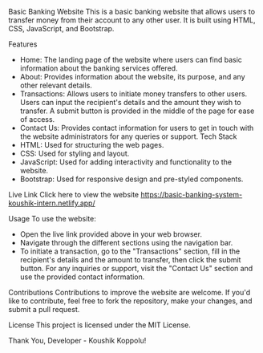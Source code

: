 Basic Banking Website
This is a basic banking website that allows users to transfer money from their account to any other user. It is built using HTML, CSS, JavaScript, and Bootstrap.

Features
- Home: The landing page of the website where users can find basic information about the banking services offered.
- About: Provides information about the website, its purpose, and any other relevant details.
- Transactions: Allows users to initiate money transfers to other users. Users can input the recipient's details and the amount they wish to transfer. A submit button is provided in the middle of the page for ease of access.
- Contact Us: Provides contact information for users to get in touch with the website administrators for any queries or support.
Tech Stack
- HTML: Used for structuring the web pages.
- CSS: Used for styling and layout.
- JavaScript: Used for adding interactivity and functionality to the website.
- Bootstrap: Used for responsive design and pre-styled components.


Live Link
Click here to view the website https://basic-banking-system-koushik-intern.netlify.app/

Usage
To use the website:

- Open the live link provided above in your web browser.
- Navigate through the different sections using the navigation bar.
- To initiate a transaction, go to the "Transactions" section, fill in the recipient's details and the amount to transfer, then click the submit button.
For any inquiries or support, visit the "Contact Us" section and use the provided contact information.


Contributions
Contributions to improve the website are welcome. If you'd like to contribute, feel free to fork the repository, make your changes, and submit a pull request.

License
This project is licensed under the MIT License.

Thank You,
Developer -  Koushik Koppolu!




